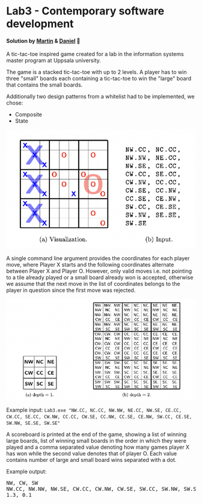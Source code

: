 # Lab3 - Contemporary software development
#### Solution by [Martin](https://github.com/bergstr) & [Daniel](https://github.com/DDaaNNee) 🚀

A tic-tac-toe inspired game created for a lab in the information systems master program at Uppsala university.


The game is a stacked tic-tac-toe with up to 2 levels. A player has to win three "small" boards each containing 
a tic-tac-toe to win the "large" board that contains the small boards.

Additionally two design patterns from a whitelist had to be implemented, we chose:
* Composite
* State

![Tic tac toe](tic-tac-toe.png?raw=true "Tic tac toe")

A single command line argument provides the coordinates for each player move, where Player X starts and the following coordinates alternate between Player X and Player O. 
However, only valid moves i.e. not pointing to a tile already played or a small board already won is accepted, 
otherwise we assume that the next move in the list of coordinates belongs to the player in question since the first move was rejected.

![Coordinates](coordinates.png?raw=true "Coordinates")


Example input: `Lab3.exe "NW.CC, NC.CC, NW.NW, NE.CC, NW.SE, CE.CC, CW.CC, SE.CC, CW.NW, CC.CC, CW.SE, CC.NW, CC.SE, CE.NW, SW.CC, CE.SE, SW.NW, SE.SE, SW.SE"`

A scoreboard is printed at the end of the game, showing a list of winning large boards, list of winning small boards in the order in which they were played 
and a comma separated value denoting how many games player X has won while the second value denotes that of player O. Each value contains number of large and small board wins separated with a dot.

Example output:

<pre>NW, CW, SW<br>NW.CC, NW.NW, NW.SE, CW.CC, CW.NW, CW.SE, SW.CC, SW.NW, SW.SE<br>1.3, 0.1</pre>
